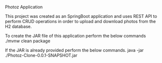 Photoz Application

This project was created as an SpringBoot application
and uses REST API to perform CRUD operations in order
to upload and download photos from the H2 database.

To create the JAR file of this application perform the below commands
./mvnw clean package

If the JAR is already provided perform the below commands.
java -jar ./Photoz-Clone-0.0.1-SNAPSHOT.jar